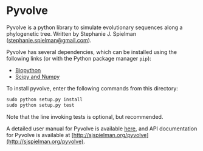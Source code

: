 Pyvolve
============

Pyvolve is a python library to simulate evolutionary sequences along a phylogenetic tree.
Written by Stephanie J. Spielman (stephanie.spielman@gmail.com).

Pyvolve has several dependencies, which can be installed using the following links (or with the Python package manager `pip`):
* [Biopython](http://biopython.org/wiki/Download)
* [Scipy and Numpy](http://www.scipy.org/install.html)


To install pyvolve, enter the following commands from this directory:

```python
sudo python setup.py install
sudo python setup.py test  
```
Note that the line invoking tests is optional, but recommended. 

A detailed user manual for Pyvolve is available [here](https://github.com/sjspielman/pyvolve/raw/master/user_manual/pyvolve_manual.pdf), and API documentation for Pyvolve is available at [http://sjspielman.org/pyvolve](http://sjspielman.org/pyvolve).
